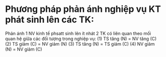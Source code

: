 # Phương pháp phản ánh nghiệp vụ KT phát sinh lên các TK:
Phản ánh 1 NV kinh tế phsatt sinh lên ít nhát 2 TK có liên quan theo mối quan hệ giữa các đối tượng trong nghiệp vụ:
(1) TS tăng (N) = NV tăng (C)
(2) TS giảm (C) = NV giảm (N)
(3) TS tăng (N) = TS giảm (C)
(4) NV giảm (N) = NV giảm (C)